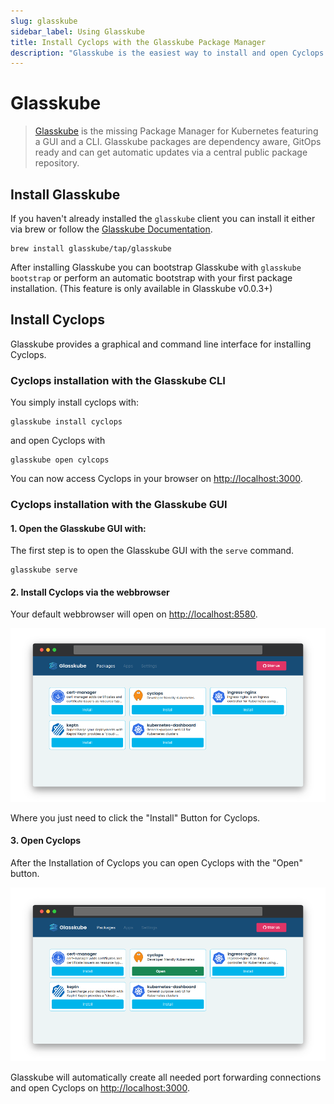 ```yaml
---
slug: glasskube
sidebar_label: Using Glasskube
title: Install Cyclops with the Glasskube Package Manager
description: "Glasskube is the easiest way to install and open Cyclops."
---
```


# Glasskube

> [Glasskube](https://github.com/glasskube/glasskube/) is the missing Package Manager for Kubernetes featuring a GUI and a CLI.
> Glasskube packages are dependency aware, GitOps ready and can get automatic updates via a central public package repository.

## Install Glasskube

If you haven't already installed the `glasskube` client you can install it either via brew or follow the [Glasskube Documentation](https://glasskube.dev/docs/getting-started/install/).

```shell
brew install glasskube/tap/glasskube
```

After installing Glasskube you can bootstrap Glasskube with `glasskube bootstrap` or perform an automatic bootstrap with your first package installation.
(This feature is only available in Glasskube v0.0.3+)

## Install Cyclops

Glasskube provides a graphical and command line interface for installing Cyclops.

### Cyclops installation with the Glasskube CLI

You simply install cyclops with:

```shell
glasskube install cyclops
```

and open Cyclops with

```shell
glasskube open cylcops
```

You can now access Cyclops in your browser on [http://localhost:3000](http://localhost:3000).

### Cyclops installation with the Glasskube GUI

#### 1. Open the Glasskube GUI with:

The first step is to open the Glasskube GUI with the `serve` command.

```shell
glasskube serve
```

#### 2. Install Cyclops via the webbrowser

Your default webbrowser will open on [http://localhost:8580](http://localhost:8580).

![Install Cyclops with Glasskube](../../../static/img/install/install-cyclops-with-glasskube.png?raw=true "Install Cyclops with Glasskube")

Where you just need to click the "Install" Button for Cyclops.

#### 3. Open Cyclops

After the Installation of Cyclops you can open Cyclops with the "Open" button.

![Open Cyclops with Glasskube](../../../static/img/install/open-cyclops-with-glasskube.png?raw=true "Open Cyclops with Glasskube")

Glasskube will automatically create all needed port forwarding connections and open Cyclops on [http://localhost:3000](http://localhost:3000).
